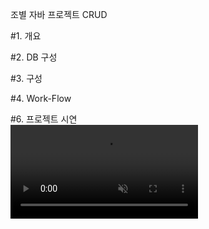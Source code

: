 조별 자바 프로젝트 CRUD

#1. 개요

#2. DB 구성

#3. 구성

#4. Work-Flow

#6. 프로젝트 시연 <br>
<video muted autoplay loop>
            <source src="[./media/jessicaonlychild.mp4](https://github.com/AumKyungSub/backtest/assets/97381242/3b42963e-2045-47c4-90a6-208a3724ca52)https://github.com/AumKyungSub/backtest/assets/97381242/3b42963e-2045-47c4-90a6-208a3724ca52" type="video/mp4">
</video>

